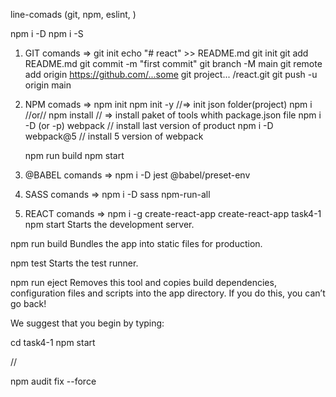 line-comads (git, npm, eslint, )

npm i -D
npm i -S

1. GIT comands =>
   git init
   echo "# react" >> README.md
   git init
   git add README.md
   git commit -m "first commit"
   git branch -M main
   git remote add origin https://github.com/...some git project... /react.git
   git push -u origin main

2. NPM comads =>
   npm init
   npm init -y //=> init json folder(project)
   npm i //or// npm install // => install paket of tools whith package.json file
   npm i -D (or -p) webpack // install last version of product
   npm i -D webpack@5 // install 5 version of webpack

   npm run build
   npm start

3. @BABEL comands =>
   npm i -D jest @babel/preset-env

4. SASS comands =>
   npm i -D sass npm-run-all

5. REACT comands =>
   npm i -g create-react-app
   create-react-app task4-1
   npm start
   Starts the development server.

npm run build
Bundles the app into static files for production.

npm test
Starts the test runner.

npm run eject
Removes this tool and copies build dependencies, configuration files
and scripts into the app directory. If you do this, you can’t go back!

We suggest that you begin by typing:

cd task4-1
npm start

//

npm audit fix --force
